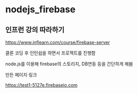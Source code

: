 # nodejs_firebase

## 인프런 강의 따라하기 

https://www.inflearn.com/course/firebase-server

클론 코딩 후 인턴쉽을 하면서 프로젝트를 진행함

node.js를 이용해 firebase의 스토리지, DB연동 등을 간단하게 해봄

만든 페이지 링크

https://test1-5127e.firebaseio.com
